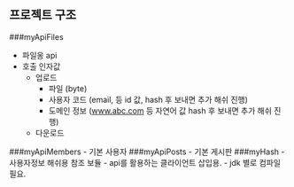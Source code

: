 ## 프로젝트 구조

###myApiFiles

  - 파일옹 api
  - 호출 인자값
    - 업로드
      - 파일 (byte)
      - 사용자 코드 (email, 등 id 값, hash 후 보내면 추가 해쉬 진행)
      - 도메인 정보 (www.abc.com 등 자연어 값 hash 후 보내면 추가 해쉬 진행)
    - 다운로드 

###myApiMembers
    - 기본 사용자
###myApiPosts
    - 기본 게시판
###myHash
    - 사용자정보 해쉬용 참조 보듈
    - api를 활용하는 클라이언트 삽입용.
    - jdk 별로 컴파일 필요.
